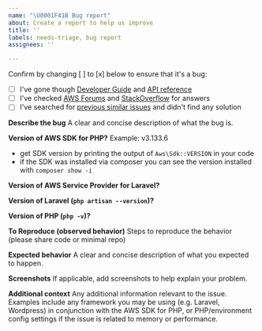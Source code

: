 ```yaml
---
name: "\U0001F41B Bug report"
about: Create a report to help us improve
title: ''
labels: needs-triage, bug report
assignees: ''

---
```


Confirm by changing [ ] to [x] below to ensure that it's a bug:
- [ ] I've gone though [Developer Guide](https://docs.aws.amazon.com/sdk-for-php/v3/developer-guide/welcome.html) and [API reference](https://docs.aws.amazon.com/aws-sdk-php/v3/api/index.html)
- [ ] I've checked [AWS Forums](https://forums.aws.amazon.com) and [StackOverflow](https://stackoverflow.com/questions/tagged/aws-php-sdk) for answers
- [ ] I've searched for [previous similar issues](https://github.com/aws/aws-sdk-php-laravel/issues) and didn't find any solution
  
**Describe the bug**
A clear and concise description of what the bug is.

**Version of AWS SDK for PHP?**
Example: v3.133.6
* get SDK version by printing the output of `Aws\Sdk::VERSION` in your code 
* if the SDK was installed via composer you can see the version installed with `composer show -i` 

**Version of AWS Service Provider for Laravel?**


**Version of Laravel (`php artisan --version`)?**


**Version of PHP (`php -v`)?**


**To Reproduce (observed behavior)**
Steps to reproduce the behavior (please share code or minimal repo)

**Expected behavior**
A clear and concise description of what you expected to happen.

**Screenshots**
If applicable, add screenshots to help explain your problem.

**Additional context**
Any additional information relevant to the issue. Examples include any framework you may be using (e.g. Laravel, Wordpress) in conjunction with the AWS SDK for PHP, or PHP/environment config settings if the issue is related to memory or performance.